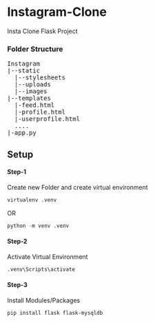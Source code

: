 # Instagram-Clone
Insta Clone Flask Project

<h3>Folder Structure</h3>
<pre>
Instagram
|--static
  |--stylesheets
  |--uploads
  |--images
|--templates
  |-feed.html
  |-profile.html
  |-userprofile.html
  ....
|-app.py
</pre>

## Setup

<h4>Step-1</h4>
<p>Create new Folder and create virtual environment</p>

```html
virtualenv .venv
```
<p>OR</p>

```python
python -m venv .venv
```
<h4>Step-2</h4>
<p>Activate Virtual Environment</p>

```bash
.venv\Scripts\activate
```

<h4>Step-3</h4>
<p>Install Modules/Packages</p>

```html
pip install flask flask-mysqldb
```
